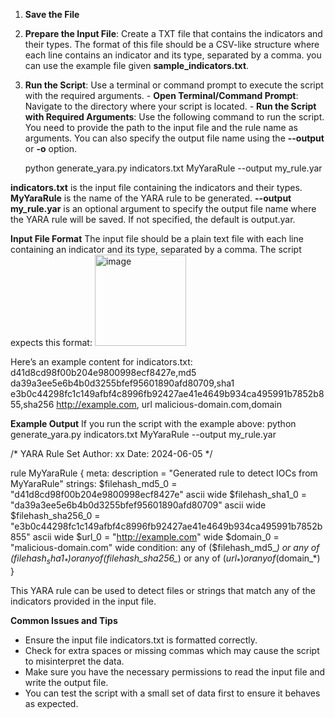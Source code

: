 1. **Save the File**
2. **Prepare the Input File**: Create a TXT file that contains the indicators and their types. The format of this file should be a CSV-like structure where each line contains an indicator and its type, separated by a comma. you can use the example file given **sample_indicators.txt**.
3. **Run the Script**: Use a terminal or command prompt to execute the script with the required arguments.
       - **Open Terminal/Command Prompt**: Navigate to the directory where your script is located.
       - **Run the Script with Required Arguments**: Use the following command to run the script. You need to provide the path to the input file and the rule name as arguments. You can also specify the output file name using the **--output** or **-o** option.

     python generate_yara.py indicators.txt MyYaraRule --output my_rule.yar

**indicators.txt** is the input file containing the indicators and their types.
**MyYaraRule** is the name of the YARA rule to be generated.
**--output my_rule.yar** is an optional argument to specify the output file name where the YARA rule will be saved. If not specified, the default is output.yar.


**Input File Format**
The input file should be a plain text file with each line containing an indicator and its type, separated by a comma. The script expects this format:
<img width="146" alt="image" src="https://github.com/fialhafizh/yara_gen/assets/172367792/9a851f0f-8c95-406e-9e6f-13455999bd0e">


Here’s an example content for indicators.txt:
d41d8cd98f00b204e9800998ecf8427e,md5
da39a3ee5e6b4b0d3255bfef95601890afd80709,sha1
e3b0c44298fc1c149afbf4c8996fb92427ae41e4649b934ca495991b7852b855,sha256
http://example.com, url
malicious-domain.com,domain

**Example Output**
If you run the script with the example above:
python generate_yara.py indicators.txt MyYaraRule --output my_rule.yar

/*
   YARA Rule Set
   Author: xx
   Date: 2024-06-05
*/

rule MyYaraRule {
    meta:
        description = "Generated rule to detect IOCs from MyYaraRule"
    strings:
        $filehash_md5_0 = "d41d8cd98f00b204e9800998ecf8427e" ascii wide
        $filehash_sha1_0 = "da39a3ee5e6b4b0d3255bfef95601890afd80709" ascii wide
        $filehash_sha256_0 = "e3b0c44298fc1c149afbf4c8996fb92427ae41e4649b934ca495991b7852b855" ascii wide
        $url_0 = "http://example.com" wide
        $domain_0 = "malicious-domain.com" wide
    condition:
        any of ($filehash_md5_*) or any of ($filehash_sha1_*) or any of ($filehash_sha256_*) or any of ($url_*) or any of ($domain_*)
}

This YARA rule can be used to detect files or strings that match any of the indicators provided in the input file.

**Common Issues and Tips**
- Ensure the input file indicators.txt is formatted correctly.
- Check for extra spaces or missing commas which may cause the script to misinterpret the data.
- Make sure you have the necessary permissions to read the input file and write the output file.
- You can test the script with a small set of data first to ensure it behaves as expected.
